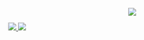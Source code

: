 <p align="center">
  <a href="https://skillicons.dev" target="_blank">
    <img src="https://skillicons.dev/icons?i=js,html,css,git,github,figma,linux,vscode,neovim">
  </a>
</p>

<a href="https://github.com/maxelonej/fuel-systems-website">
  <picture>
    <source
      srcset="https://github-readme-stats.vercel.app/api/pin/?username=maxelonej&repo=fuel-systems-website&theme=dark&hide_border=true"
      media="(prefers-color-scheme: dark)"
    />
    <source
      srcset="https://github-readme-stats.vercel.app/api/pin/?username=maxelonej&repo=fuel-systems-website"
      media="(prefers-color-scheme: light), (prefers-color-scheme: no-preference)"
    />
    <img src="https://github-readme-stats.vercel.app/api/pin/?username=maxelonej&repo=fuel-systems-website" />
  </picture>
</a>

<a href="https://github.com/maxelonej/fiton">
  <picture>
    <source
      srcset="https://github-readme-stats.vercel.app/api/pin/?username=maxelonej&repo=fiton&theme=dark&hide_border=true"
      media="(prefers-color-scheme: dark)"
    />
    <source
      srcset="https://github-readme-stats.vercel.app/api/pin/?username=maxelonej&repo=fiton"
      media="(prefers-color-scheme: light), (prefers-color-scheme: no-preference)"
    />
    <img src="https://github-readme-stats.vercel.app/api/pin/?username=maxelonej&repo=fiton" />
  </picture>
</a>
